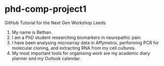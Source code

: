 # phd-comp-project1
GitHub Tutorial for the Next Gen Workshop Leeds 

1. My name is Bethan.
2. I am a PhD student researching biomarkers in neuropathic pain.
3. I have been analysing microarray data in Affymetrix, performing PCR for molecular cloning, and extracting RNA from my cell cultures.
4. My most important tools for organising work are my academic diary planner and my Outlook calendar. 
